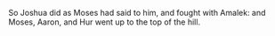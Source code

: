 So Joshua did as Moses had said to him, and fought with Amalek: and Moses, Aaron, and Hur went up to the top of the hill.
